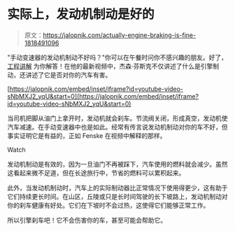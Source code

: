 # 实际上，发动机制动是好的

> 原文：<https://jalopnik.com/actually-engine-braking-is-fine-1818491096>

"手动变速器的发动机制动不好吗？"你可以在午餐时问你不感兴趣的朋友。好了， [工程讲解](http://jalopnik.com/tag/engineering-explained) 为你解答！在他的最新视频中，杰森·芬斯克不仅讲述了什么是引擎制动，还讲述了它是否对你的汽车有害。

 [https://jalopnik.com/embed/inset/iframe?id=youtube-video-sNbMXJ2_yqU&start=0](https://jalopnik.com/embed/inset/iframe?id=youtube-video-sNbMXJ2_yqU&start=0) 

当司机把脚从油门上拿开时，发动机就会刹车。节流阀关闭，形成真空，发动机使汽车减速。在手动变速器中也是如此。经常有传言说发动机制动对你的车不好，但事实证明它是有益的，正如 Fenske 在视频中解释的那样。

Watch

发动机制动是有效的，因为一旦油门不再被踩下，汽车使用的燃料就会减少。虽然这看起来微不足道，但在长途旅行中，节省的燃料可以累积起来。

此外，当发动机制动时，汽车上的实际制动器比正常情况下使用得更少，这有助于它们持续更长时间。在山区，丘陵或只是长时间驾驶的长下坡路上，发动机制动对你的刹车健康有好处。它们在下坡时不会过热，这使得它们能够正常工作。

所以引擎刹车吧！它不会伤害你的车，甚至可能会帮助它。